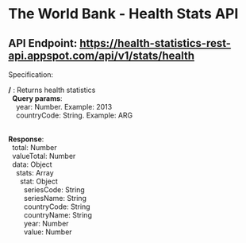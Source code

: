 # The World Bank - Health Stats API

## API Endpoint: https://health-statistics-rest-api.appspot.com/api/v1/stats/health

Specification:

<strong>/</strong> :
Returns health statistics</br>
&nbsp;&nbsp;<strong>Query params</strong>:</br>
&nbsp;&nbsp;&nbsp;&nbsp;year: Number. Example: 2013</br>
&nbsp;&nbsp;&nbsp;&nbsp;countryCode: String. Example: ARG</br></br>

<strong>Response</strong>:</br>
&nbsp;&nbsp;total: Number</br>
&nbsp;&nbsp;valueTotal: Number</br>
&nbsp;&nbsp;data: Object</br>
&nbsp;&nbsp;&nbsp;&nbsp;stats: Array</br>
&nbsp;&nbsp;&nbsp;&nbsp;&nbsp;&nbsp;stat: Object</br>
&nbsp;&nbsp;&nbsp;&nbsp;&nbsp;&nbsp;&nbsp;&nbsp;seriesCode: String</br>
&nbsp;&nbsp;&nbsp;&nbsp;&nbsp;&nbsp;&nbsp;&nbsp;seriesName: String</br>
&nbsp;&nbsp;&nbsp;&nbsp;&nbsp;&nbsp;&nbsp;&nbsp;countryCode: String</br>
&nbsp;&nbsp;&nbsp;&nbsp;&nbsp;&nbsp;&nbsp;&nbsp;countryName: String</br>
&nbsp;&nbsp;&nbsp;&nbsp;&nbsp;&nbsp;&nbsp;&nbsp;year: Number</br>
&nbsp;&nbsp;&nbsp;&nbsp;&nbsp;&nbsp;&nbsp;&nbsp;value: Number</br>
